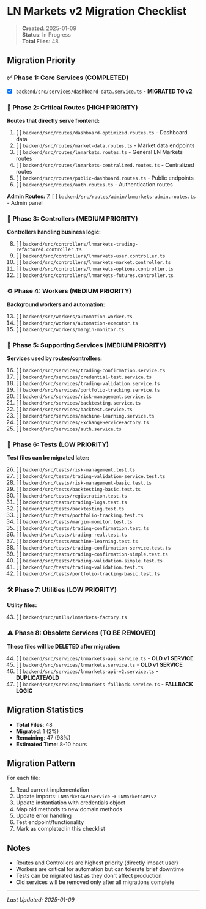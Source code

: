 # LN Markets v2 Migration Checklist

> **Created**: 2025-01-09  
> **Status**: In Progress  
> **Total Files**: 48  

## Migration Priority

### ✅ Phase 1: Core Services (COMPLETED)
- [x] `backend/src/services/dashboard-data.service.ts` - **MIGRATED TO v2**

### 🔄 Phase 2: Critical Routes (HIGH PRIORITY)
**Routes that directly serve frontend:**

1. [ ] `backend/src/routes/dashboard-optimized.routes.ts` - Dashboard data
2. [ ] `backend/src/routes/market-data.routes.ts` - Market data endpoints
3. [ ] `backend/src/routes/lnmarkets.routes.ts` - General LN Markets routes
4. [ ] `backend/src/routes/lnmarkets-centralized.routes.ts` - Centralized routes
5. [ ] `backend/src/routes/public-dashboard.routes.ts` - Public endpoints
6. [ ] `backend/src/routes/auth.routes.ts` - Authentication routes

**Admin Routes:**
7. [ ] `backend/src/routes/admin/lnmarkets-admin.routes.ts` - Admin panel

### 🎯 Phase 3: Controllers (MEDIUM PRIORITY)
**Controllers handling business logic:**

8. [ ] `backend/src/controllers/lnmarkets-trading-refactored.controller.ts`
9. [ ] `backend/src/controllers/lnmarkets-user.controller.ts`
10. [ ] `backend/src/controllers/lnmarkets-market.controller.ts`
11. [ ] `backend/src/controllers/lnmarkets-options.controller.ts`
12. [ ] `backend/src/controllers/lnmarkets-futures.controller.ts`

### ⚙️ Phase 4: Workers (MEDIUM PRIORITY)
**Background workers and automation:**

13. [ ] `backend/src/workers/automation-worker.ts`
14. [ ] `backend/src/workers/automation-executor.ts`
15. [ ] `backend/src/workers/margin-monitor.ts`

### 🔧 Phase 5: Supporting Services (MEDIUM PRIORITY)
**Services used by routes/controllers:**

16. [ ] `backend/src/services/trading-confirmation.service.ts`
17. [ ] `backend/src/services/credential-test.service.ts`
18. [ ] `backend/src/services/trading-validation.service.ts`
19. [ ] `backend/src/services/portfolio-tracking.service.ts`
20. [ ] `backend/src/services/risk-management.service.ts`
21. [ ] `backend/src/services/backtesting.service.ts`
22. [ ] `backend/src/services/backtest.service.ts`
23. [ ] `backend/src/services/machine-learning.service.ts`
24. [ ] `backend/src/services/ExchangeServiceFactory.ts`
25. [ ] `backend/src/services/auth.service.ts`

### 🧪 Phase 6: Tests (LOW PRIORITY)
**Test files can be migrated later:**

26. [ ] `backend/src/tests/risk-management.test.ts`
27. [ ] `backend/src/tests/trading-validation-service.test.ts`
28. [ ] `backend/src/tests/risk-management-basic.test.ts`
29. [ ] `backend/src/tests/backtesting-basic.test.ts`
30. [ ] `backend/src/tests/registration.test.ts`
31. [ ] `backend/src/tests/trading-logs.test.ts`
32. [ ] `backend/src/tests/backtesting.test.ts`
33. [ ] `backend/src/tests/portfolio-tracking.test.ts`
34. [ ] `backend/src/tests/margin-monitor.test.ts`
35. [ ] `backend/src/tests/trading-confirmation.test.ts`
36. [ ] `backend/src/tests/trading-real.test.ts`
37. [ ] `backend/src/tests/machine-learning.test.ts`
38. [ ] `backend/src/tests/trading-confirmation-service.test.ts`
39. [ ] `backend/src/tests/trading-confirmation-simple.test.ts`
40. [ ] `backend/src/tests/trading-validation-simple.test.ts`
41. [ ] `backend/src/tests/trading-validation.test.ts`
42. [ ] `backend/src/tests/portfolio-tracking-basic.test.ts`

### 🛠️ Phase 7: Utilities (LOW PRIORITY)
**Utility files:**

43. [ ] `backend/src/utils/lnmarkets-factory.ts`

### ⚠️ Phase 8: Obsolete Services (TO BE REMOVED)
**These files will be DELETED after migration:**

44. [ ] `backend/src/services/lnmarkets-api.service.ts` - **OLD v1 SERVICE**
45. [ ] `backend/src/services/lnmarkets.service.ts` - **OLD v1 SERVICE**
46. [ ] `backend/src/services/lnmarkets-api-v2.service.ts` - **DUPLICATE/OLD**
47. [ ] `backend/src/services/lnmarkets-fallback.service.ts` - **FALLBACK LOGIC**

## Migration Statistics

- **Total Files**: 48
- **Migrated**: 1 (2%)
- **Remaining**: 47 (98%)
- **Estimated Time**: 8-10 hours

## Migration Pattern

For each file:
1. Read current implementation
2. Update imports: `LNMarketsAPIService` → `LNMarketsAPIv2`
3. Update instantiation with credentials object
4. Map old methods to new domain methods
5. Update error handling
6. Test endpoint/functionality
7. Mark as completed in this checklist

## Notes

- Routes and Controllers are highest priority (directly impact user)
- Workers are critical for automation but can tolerate brief downtime
- Tests can be migrated last as they don't affect production
- Old services will be removed only after all migrations complete

---
*Last Updated: 2025-01-09*

